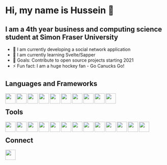 # Hi, my name is Hussein 👋

## I am a 4th year business and computing science student at Simon Fraser University
- 🔭 I am currently developing a social network application
- 🌱 I am currently learning Svelte/Sapper
- 👯 Goals: Contribute to open source projects starting 2021
- ⚡ Fun fact: I am a huge hockey fan - Go Canucks Go!

## Languages and Frameworks
<img align="left" alt="" width="32" height="32" src="https://cdn.jsdelivr.net/npm/simple-icons@v3/icons/html5.svg" title="HTML5"/>
<img align="left" alt="" width="32" height="32" src="https://cdn.jsdelivr.net/npm/simple-icons@v3/icons/css3.svg" title="CSS3"/>
<img align="left" alt="" width="32" height="32" src="https://cdn.jsdelivr.net/npm/simple-icons@v3/icons/javascript.svg" title="JavaScript"/>
<img align="left" alt="" width="32" height="32" src="https://cdn.jsdelivr.net/npm/simple-icons@v3/icons/typescript.svg" title="TypeScript"/>
<img align="left" alt="" width="32" height="32" src="https://cdn.jsdelivr.net/npm/simple-icons@v3/icons/react.svg" title="React"/>
<img align="left" alt="" width="32" height="32" src="https://cdn.jsdelivr.net/npm/simple-icons@v3/icons/svelte.svg" title="Svelte"/>
<img align="left" alt="" width="32" height="32" src="https://cdn.jsdelivr.net/npm/simple-icons@v3/icons/node-dot-js.svg" title="Node.js"/>
<img align="left" alt="" width="32" height="32" src="https://cdn.jsdelivr.net/npm/simple-icons@v3/icons/python.svg" title="Python"/>
<img align="left" alt="" width="32" height="32" src="https://cdn.jsdelivr.net/npm/simple-icons@v3/icons/c.svg" title="C"/>
<img align="left" alt="" width="32" height="32" src="https://cdn.jsdelivr.net/npm/simple-icons@v3/icons/cplusplus.svg" title="C++"/>

<br/>

## Tools
<img align="left" alt="" width="32" height="32" src="https://cdn.jsdelivr.net/npm/simple-icons@v3/icons/visualstudiocode.svg" title="VS Code"/>
<img align="left" alt="" width="32" height="32" src="https://cdn.jsdelivr.net/npm/simple-icons@v3/icons/git.svg" title="Git"/>
<img align="left" alt="" width="32" height="32" src="https://cdn.jsdelivr.net/npm/simple-icons@v3/icons/figma.svg" title="Figma"/>
<img align="left" alt="" width="32" height="32" src="https://cdn.jsdelivr.net/npm/simple-icons@v3/icons/postgresql.svg" title="PostgreSQL"/>
<img align="left" alt="" width="32" height="32" src="https://cdn.jsdelivr.net/npm/simple-icons@v3/icons/mongodb.svg" title="MongoDB"/>
<img align="left" alt="" width="32" height="32" src="https://cdn.jsdelivr.net/npm/simple-icons@v3/icons/firebase.svg" title="Firebase"/>
<img align="left" alt="" width="32" height="32" src="https://cdn.jsdelivr.net/npm/simple-icons@v3/icons/graphql.svg" title="GraphQL"/>
<img align="left" alt="" width="32" height="32" src="https://cdn.jsdelivr.net/npm/simple-icons@v3/icons/postman.svg" title="Postman"/>
<img align="left" alt="" width="32" height="32" src="https://cdn.jsdelivr.net/npm/simple-icons@v3/icons/heroku.svg" title="Heroku"/>
<img align="left" alt="" width="32" height="32" src="https://cdn.jsdelivr.net/npm/simple-icons@v3/icons/netlify.svg" title="Netlify"/>
<img align="left" alt="" width="32" height="32" src="https://cdn.jsdelivr.net/npm/simple-icons@v3/icons/windows.svg" title="Windows"/>
<img align="left" alt="" width="32" height="32" src="https://cdn.jsdelivr.net/npm/simple-icons@v3/icons/linux.svg" title="Linux"/>
<img align="left" alt="" width="32" height="32" src="https://cdn.jsdelivr.net/npm/simple-icons@v3/icons/microsoftoffice.svg" title="Office"/>

<br/>

## Connect
[<img align="left" alt="" width="32" height="32" src="https://cdn.jsdelivr.net/npm/simple-icons@v3/icons/linkedin.svg"/>][linkedin]

[linkedin]: https://www.linkedin.com/in/hfawazbc/ "linkedin.com/in/hfawazbc"
